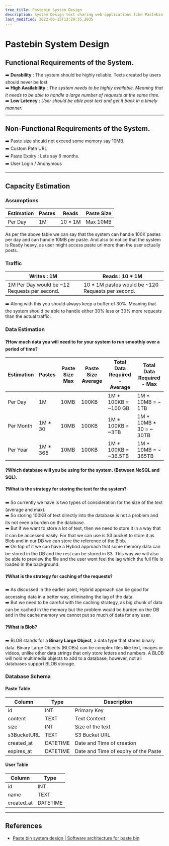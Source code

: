 ```yaml
---
tree_title: Pastebin System Design
description: System Design text sharing web-applications like Pastebin.
last_modified: 2022-06-15T13:20:35.2035
---
```


# Pastebin System Design

## Functional Requirements of the System.

➡️ <strong>Durability</strong> : The system should be highly reliable. Texts created by users should never be lost.<br />
➡️ <strong>High Availability</strong> : <i>The system needs to be highly available. Meaning that it needs to be able to handle a large number of requests at the same time.</i><br />
➡️ <strong>Low Latency</strong> : <i>User should be able post text and get it back in a timely manner.</i><br />

<hr />

## Non-Functional Requirements of the System.

➡️ Paste size should not exceed some memory say 10MB.<br />
➡️ Custom Path URL<br />
➡️ Paste Expiry : Lets say 6 months.<br />
➡️ User Login / Anonymous<br />

<hr />

## Capacity Estimation

### Assumptions

| Estimation | Pastes | Reads    | Paste Size |
| ---------- | ------ | -------- | ---------- |
| Per Day    | 1M     | 10 \* 1M | Max 10MB   |

As per the above table we can say that the system can handle 100K pastes per day and can handle 10MB per paste.
And also to notice that the system is Ready heavy, as user might access paste url more than the user actually posts.

### Traffic

| Writes : 1M                                  | Reads : 10 \* 1M                                   |
| -------------------------------------------- | -------------------------------------------------- |
| 1M Per Day would be ~12 Requests per second. | 10 \* 1M pastes would be ~120 Requests per second. |

➡️ Along with this you should always keep a buffer of 30%. Meaning that the system should be able to handle either 30% less or 30% more requests than the actual traffic.

### Data Estimation

#### ❓How much data you will need to for your system to run smoothly over a period of time?

| Estimation | Pastes    | Paste Size Max | Paste Size Average | Total Data Required - Average | Total Data Required - Max |
| ---------- | --------- | -------------- | ------------------ | ----------------------------- | ------------------------- |
| Per Day    | 1M        | 10MB           | 100KB              | 1M \* 100KB = ~100 GB         | 1M \* 10MB = ~ 1TB        |
| Per Month  | 1M \* 30  | 10MB           | 100KB              | 1M \* 100KB = ~3TB            | 1M \* 10MB \* 30 = ~ 30TB |
| Per Year   | 1M \* 365 | 10MB           | 100KB              | 1M \* 100KB = ~36.5TB         | 1M \* 10MB = ~ 365TB      |

#### ❓Which database will you be using for the system. (Between NoSQL and SQL).

#### ❓What is the strategy for storing the text for the system?

➡️ So currently we have is two types of consideration for the size of the text (average and max).<br />
➡️ So storing 100KB of text directly into the database is not a problem and its not even a burden on the database.<br />
➡️ But if we want to store a lot of text, then we need to store it in a way that it can be accessed easily. For that we can use is S3 bucket to store it as Blob and in our DB we can store the reference of the Blob.<br />
➡️ On top of it we can have a Hybrid approach that some memory data can be stored in the DB and the rest can be stored in S3. This way we will also be able to preview the file and the user wont feel the lag which the full file is loaded in the background.

#### ❓What is the strategy for caching of the requests?

➡️ As discussed in the earlier point, Hybrid approach can be good for accessing data in a better way, eliminating the lag of the data.<br />
➡️ But we need to be careful with the caching strategy, as big chunk of data can be cached in the memory but the problem would be burden on the DB and in the cache memory we cannot put so much of data for any user.<br />

#### ❓What is Blob?

➡️ BLOB stands for a <strong>Binary Large Object</strong>, a data type that stores binary data. Binary Large Objects (BLOBs) can be complex files like text, images or videos, unlike other data strings that only store letters and numbers. A BLOB will hold multimedia objects to add to a database; however, not all databases support BLOB storage.

### Database Schema

#### Paste Table

| Column      | Type     | Description                          |
| ----------- | -------- | ------------------------------------ |
| id          | INT      | Primary Key                          |
| content     | TEXT     | Text Content                         |
| size        | INT      | Size of the text                     |
| s3BucketURL | TEXT     | S3 Bucket URL                        |
| created_at  | DATETIME | Date and Time of creation            |
| expires_at  | DATETIME | Date and Time of expiry of the Paste |

#### User Table

| Column     | Type     |
| ---------- | -------- |
| id         | INT      |
| name       | TEXT     |
| created_at | DATETIME |

<hr />

## References

<ul>
    <li><a href="https://www.youtube.com/watch?v=josjRSBqEBI">Paste bin system design | Software architecture for paste bin
</a></li>
</ul>
